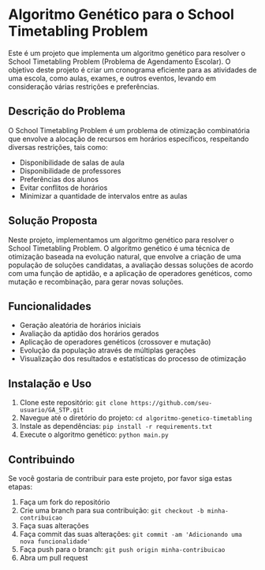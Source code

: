 # Algoritmo Genético para o School Timetabling Problem

Este é um projeto que implementa um algoritmo genético para resolver o School Timetabling Problem (Problema de Agendamento Escolar). O objetivo deste projeto é criar um cronograma eficiente para as atividades de uma escola, como aulas, exames, e outros eventos, levando em consideração várias restrições e preferências.

## Descrição do Problema

O School Timetabling Problem é um problema de otimização combinatória que envolve a alocação de recursos em horários específicos, respeitando diversas restrições, tais como:

- Disponibilidade de salas de aula
- Disponibilidade de professores
- Preferências dos alunos
- Evitar conflitos de horários
- Minimizar a quantidade de intervalos entre as aulas

## Solução Proposta

Neste projeto, implementamos um algoritmo genético para resolver o School Timetabling Problem. O algoritmo genético é uma técnica de otimização baseada na evolução natural, que envolve a criação de uma população de soluções candidatas, a avaliação dessas soluções de acordo com uma função de aptidão, e a aplicação de operadores genéticos, como mutação e recombinação, para gerar novas soluções.

## Funcionalidades

- Geração aleatória de horários iniciais
- Avaliação da aptidão dos horários gerados
- Aplicação de operadores genéticos (crossover e mutação)
- Evolução da população através de múltiplas gerações
- Visualização dos resultados e estatísticas do processo de otimização

## Instalação e Uso

1. Clone este repositório: `git clone https://github.com/seu-usuario/GA_STP.git`
2. Navegue até o diretório do projeto: `cd algoritmo-genetico-timetabling`
3. Instale as dependências: `pip install -r requirements.txt`
4. Execute o algoritmo genético: `python main.py`

## Contribuindo

Se você gostaria de contribuir para este projeto, por favor siga estas etapas:

1. Faça um fork do repositório
2. Crie uma branch para sua contribuição: `git checkout -b minha-contribuicao`
3. Faça suas alterações
4. Faça commit das suas alterações: `git commit -am 'Adicionando uma nova funcionalidade'`
5. Faça push para o branch: `git push origin minha-contribuicao`
6. Abra um pull request
